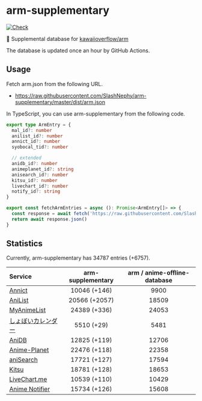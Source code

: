 # arm-supplementary

[![Check](https://github.com/SlashNephy/arm-supplementary/actions/workflows/check-node.yml/badge.svg)](https://github.com/SlashNephy/arm-supplementary/actions/workflows/check-node.yml)

💊 Supplemental database for [kawaiioverflow/arm](https://github.com/kawaiioverflow/arm)

The database is updated once an hour by GitHub Actions.

## Usage

Fetch arm.json from the following URL.

- https://raw.githubusercontent.com/SlashNephy/arm-supplementary/master/dist/arm.json

In TypeScript, you can use arm-supplementary from the following code.

```TypeScript
export type ArmEntry = {
  mal_id?: number
  anilist_id?: number
  annict_id?: number
  syobocal_tid?: number

  // extended
  anidb_id?: number
  animeplanet_id?: string
  anisearch_id?: number
  kitsu_id?: number
  livechart_id?: number
  notify_id?: string
}

export const fetchArmEntries = async (): Promise<ArmEntry[]> => {
  const response = await fetch('https://raw.githubusercontent.com/SlashNephy/arm-supplementary/master/dist/arm.json')
  return await response.json()
}
```

## Statistics

Currently, arm-supplementary has 34787 entries (+6757).

| Service                                     | arm-supplementary | arm / anime-offline-database |
| :------------------------------------------ | :---------------: | :--------------------------: |
| [Annict](https://annict.com)                |   10046 (+146)    |             9900             |
| [AniList](https://anilist.co)               |   20566 (+2057)   |            18509             |
| [MyAnimeList](https://myanimelist.net)      |   24389 (+336)    |            24053             |
| [しょぼいカレンダー](https://cal.syoboi.jp) |    5510 (+29)     |             5481             |
| [AniDB](https://anidb.net)                  |   12825 (+119)    |            12706             |
| [Anime-Planet](https://anime-planet.com)    |   22476 (+118)    |            22358             |
| [aniSearch](https://anisearch.com)          |   17721 (+127)    |            17594             |
| [Kitsu](https://kitsu.io)                   |   18781 (+128)    |            18653             |
| [LiveChart.me](https://livechart.me)        |   10539 (+110)    |            10429             |
| [Anime Notifier](https://notify.moe)        |   15734 (+126)    |            15608             |
